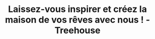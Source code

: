 ---
layout: index
page_name: Page d'accueil
title: Laissez-vous inspirer et créez la maison de vos rêves avec nous ! - Treehouse
description: Treehouse est une plateforme où vous pouvez trouver de nombreuses idées brillantes pour la maison et le jardin. Laissez-vous inspirer et trouvez des produits qui répondront à toutes vos attentes.
h1: Laissez-vous inspirer et créez la maison de vos rêves avec nous !
recent_articles: true
recent_rankings: false
first_seo_section:
  title: Inspirez-vous des dernières tendances
  content: |-
    Faites entrer les projets les plus originaux chez vous. Laissez-vous inspirer par nos meilleures idées de décoration intérieure. Sur Treehouse, vous trouverez les projets les plus innovants. Vous êtes peut-être un traditionaliste ? Nous avons ce qu'il vous faut. Nous avons préparé quelques nouveaux modèles de formes classiques bien connues. Sur notre site web, vous trouverez les dernières tendances et les derniers styles en matière de décoration intérieure.
second_seo_section:
  title: Demandez à nos experts
  content: |-
    Vous rêvez d'une belle maison ou d'un beau jardin mais vous ne savez pas par où commencer ? Vous cherchez des conseils pour choisir un produit, faire une rénovation ou meubler votre chambre ? Vous ne savez pas quels meubles choisir ou s'ils seront adaptés à votre maison ? Ne vous inquiétez plus. Référez-vous à nos spécialistes. Nous avons préparé les meilleurs et les plus originaux conseils et astuces sur divers sujets.
---